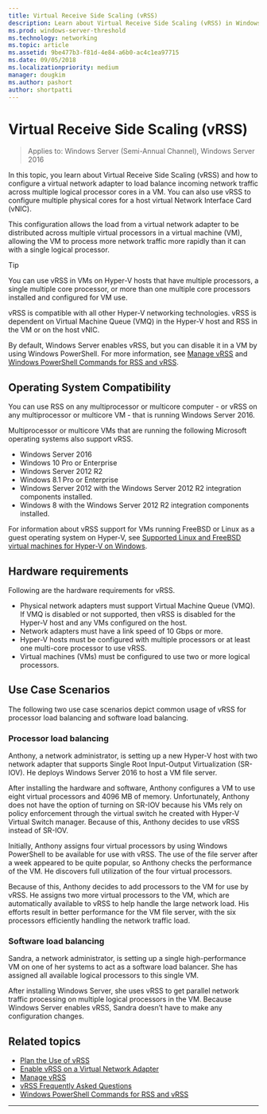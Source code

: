 ```yaml
---
title: Virtual Receive Side Scaling (vRSS)
description: Learn about Virtual Receive Side Scaling (vRSS) in Windows Server and how to configure a virtual network adapter to load balance incoming network traffic across multiple logical processor cores in a VM. You can also configure mulitple physical cores for a host virtual Network Interface Card (vNIC).
ms.prod: windows-server-threshold
ms.technology: networking
ms.topic: article
ms.assetid: 9be477b3-f81d-4e84-a6b0-ac4c1ea97715
ms.date: 09/05/2018
ms.localizationpriority: medium
manager: dougkim
ms.author: pashort
author: shortpatti
---
```


# Virtual Receive Side Scaling \(vRSS\)

>Applies to: Windows Server (Semi-Annual Channel), Windows Server 2016

In this topic, you learn about Virtual Receive Side Scaling (vRSS) and how to configure a virtual network adapter to load balance incoming network traffic across multiple logical processor cores in a VM. You can also use vRSS to configure multiple physical cores for a host virtual Network Interface Card \(vNIC\).

This configuration allows the load from a virtual network adapter to be distributed across multiple virtual processors in a virtual machine \(VM\), allowing the VM to process more network traffic more rapidly than it can with a single logical processor.

>[!TIP]
>You can use vRSS in VMs on Hyper\-V hosts that have multiple processors, a single multiple core processor, or more than one multiple core processors installed and configured for VM use.

vRSS is compatible with all other Hyper\-V networking technologies. vRSS is dependent on Virtual Machine Queue \(VMQ\) in the Hyper\-V host and RSS in the VM or on the host vNIC.

By default, Windows Server enables vRSS, but you can disable it in a VM by using Windows PowerShell. For more information, see [Manage vRSS](vrss-manage.md) and [Windows PowerShell Commands for RSS and vRSS](vrss-wps.md).



## Operating System Compatibility

You can use RSS on any multiprocessor or multicore computer - or vRSS on any multiprocessor or multicore VM - that is running Windows Server 2016.

Multiprocessor or multicore VMs that are running the following Microsoft operating systems also support vRSS.

- Windows Server 2016
- Windows 10 Pro or Enterprise
- Windows Server 2012 R2
- Windows 8.1 Pro or Enterprise
- Windows Server 2012 with the Windows Server 2012 R2 integration components installed.
- Windows 8 with the Windows Server 2012 R2 integration components installed.

For information about vRSS support for VMs running FreeBSD or Linux as a guest operating system on Hyper-V, see [Supported Linux and FreeBSD virtual machines for Hyper-V on Windows](https://docs.microsoft.com/windows-server/virtualization/hyper-v/Supported-Linux-and-FreeBSD-virtual-machines-for-Hyper-V-on-Windows).
  
## Hardware requirements

Following are the hardware requirements for vRSS.
 
- Physical network adapters must support Virtual Machine Queue \(VMQ\). If VMQ is disabled or not supported, then vRSS is disabled for the Hyper\-V host and any VMs configured on the host.
- Network adapters must have a link speed of 10 Gbps or more.
- Hyper\-V hosts must be configured with multiple processors or at least one multi\-core processor to use vRSS.
- Virtual machines \(VMs\) must be configured to use two or more logical processors.


## Use Case Scenarios

The following two use case scenarios depict common usage of vRSS for processor load balancing and software load balancing.

### Processor load balancing
  
Anthony, a network administrator, is setting up a new Hyper-V host with two network adapter that supports Single Root Input-Output Virtualization \(SR\-IOV\). He deploys Windows Server 2016 to host a VM file server.

After installing the hardware and software, Anthony configures a VM to use eight virtual processors and 4096 MB of memory. Unfortunately, Anthony does not have the option of turning on SR\-IOV because his VMs rely on policy enforcement through the virtual switch he created with Hyper\-V Virtual Switch manager. Because of this, Anthony decides to use vRSS instead of SR\-IOV.

Initially, Anthony assigns four virtual processors by using Windows PowerShell to be available for use with vRSS. The use of the file server after a week appeared to be quite popular, so Anthony checks the performance of the VM.  He discovers full utilization of the four virtual processors.

Because of this, Anthony decides to add processors to the VM for use by vRSS.  He assigns two more virtual processors to the VM, which are automatically available to vRSS to help handle the large network load. His efforts result in better performance for the VM file server, with the six processors efficiently handling the network traffic load.


### Software load balancing

Sandra, a network administrator, is setting up a single high-performance VM on one of her systems to act as a software load balancer. She has assigned all available logical processors to this single VM.

After installing Windows Server, she uses vRSS to get parallel network traffic processing on multiple logical processors in the VM. Because Windows Server enables vRSS, Sandra doesn’t have to make any configuration changes.


## Related topics

- [Plan the Use of vRSS](vrss-plan.md)
- [Enable vRSS on a Virtual Network Adapter](vrss-enable.md)
- [Manage vRSS](vrss-manage.md)
- [vRSS Frequently Asked Questions](vrss-faq.md)
- [Windows PowerShell Commands for RSS and vRSS](vrss-wps.md)

---
